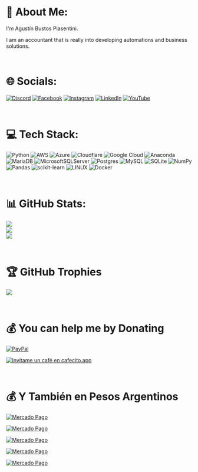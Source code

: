 # 💫 About Me:
I'm Agustín Bustos Piasentini.

I am an accountant that is really into developing automations and business solutions.

<br/>

# 🌐 Socials:
[![Discord](https://img.shields.io/badge/Discord-%237289DA.svg?logo=discord&logoColor=white)](<https://discord.gg/Agustin Bustos Piasentini#6777>) [![Facebook](https://img.shields.io/badge/Facebook-%231877F2.svg?logo=Facebook&logoColor=white)](https://www.facebook.com/agustin.bustos.p/) [![Instagram](https://img.shields.io/badge/Instagram-%23E4405F.svg?logo=Instagram&logoColor=white)](https://instagram.com/bustos.agustin) [![LinkedIn](https://img.shields.io/badge/LinkedIn-%230077B5.svg?logo=linkedin&logoColor=white)](https://linkedin.com/in/agust%C3%ADn-bustos-piasentini-468446122/) [![YouTube](https://img.shields.io/badge/YouTube-%23FF0000.svg?logo=YouTube&logoColor=white)](https://www.youtube.com/@agustinbustosp )

<br/>

# 💻 Tech Stack:
![Python](https://img.shields.io/badge/python-3670A0?style=for-the-badge&logo=python&logoColor=white) ![AWS](https://img.shields.io/badge/AWS-%23FF9900.svg?style=for-the-badge&logo=amazon-aws&logoColor=white) ![Azure](https://img.shields.io/badge/azure-%230072C6.svg?style=for-the-badge&logo=azure-devops&logoColor=white) ![Cloudflare](https://img.shields.io/badge/Cloudflare-F38020?style=for-the-badge&logo=Cloudflare&logoColor=white) ![Google Cloud](https://img.shields.io/badge/Google%20Cloud-%234285F4.svg?style=for-the-badge&logo=google-cloud&logoColor=white) ![Anaconda](https://img.shields.io/badge/Anaconda-%2344A833.svg?style=for-the-badge&logo=anaconda&logoColor=white) <!-- ![Django](https://img.shields.io/badge/django-%23092E20.svg?style=for-the-badge&logo=django&logoColor=white) ![Flask](https://img.shields.io/badge/flask-%23000.svg?style=for-the-badge&logo=flask&logoColor=white) --> ![MariaDB](https://img.shields.io/badge/MariaDB-003545?style=for-the-badge&logo=mariadb&logoColor=white) ![MicrosoftSQLServer](https://img.shields.io/badge/Microsoft%20SQL%20Sever-CC2927?style=for-the-badge&logo=microsoft%20sql%20server&logoColor=white) ![Postgres](https://img.shields.io/badge/postgres-%23316192.svg?style=for-the-badge&logo=postgresql&logoColor=white) ![MySQL](https://img.shields.io/badge/mysql-%2300f.svg?style=for-the-badge&logo=mysql&logoColor=white) ![SQLite](https://img.shields.io/badge/sqlite-%2307405e.svg?style=for-the-badge&logo=sqlite&logoColor=white) ![NumPy](https://img.shields.io/badge/numpy-%23013243.svg?style=for-the-badge&logo=numpy&logoColor=white) ![Pandas](https://img.shields.io/badge/pandas-%23150458.svg?style=for-the-badge&logo=pandas&logoColor=white) ![scikit-learn](https://img.shields.io/badge/scikit--learn-%23F7931E.svg?style=for-the-badge&logo=scikit-learn&logoColor=white) ![LINUX](https://img.shields.io/badge/Linux-FCC624?style=for-the-badge&logo=linux&logoColor=black) ![Docker](https://img.shields.io/badge/docker-%230db7ed.svg?style=for-the-badge&logo=docker&logoColor=white)

<br/>

# 📊 GitHub Stats:
![](https://github-readme-stats.vercel.app/api?username=abustosp&theme=dark&hide_border=true&include_all_commits=true&count_private=true)<br/>
![](https://github-readme-streak-stats.herokuapp.com/?user=abustosp&theme=dark&hide_border=true)<br/>
![](https://github-readme-stats.vercel.app/api/top-langs/?username=abustosp&theme=dark&hide_border=true&include_all_commits=true&count_private=true&layout=compact)

<br/>

# 🏆 GitHub Trophies
![](https://github-profile-trophy.vercel.app/?username=abustosp&theme=darkhub&no-frame=true&no-bg=true&margin-w=4)



<!--[![](https://visitcount.itsvg.in/api?id=abustosp&icon=0&color=0)](https://visitcount.itsvg.in) -->

<br/>

# 💰 You can help me by Donating
[![PayPal](https://img.shields.io/badge/PayPal-00457C?style=for-the-badge&logo=paypal&logoColor=white)](https://paypal.me/agustinbustosp) <!-- [<img src="http://ketekipo.com.ar/wp-content/uploads/2020/05/mercado-pago.png" alt="Image" height="30" width="100\">](https://paypal.me/paypal.me/agustinbustosp) -->

<!-- [![Cafecito](https://img.shields.io/badge/-Cafecito-9cf?style=for-the-badge)](https://cafecito.app/abustos) -->

<!-- [<img src="https://santanderpost.com.ar/wp-content/uploads/2022/02/Cafecito-.jpg" alt="Cafecito" height="30" width="65\">](https://cafecito.app/abustos) --->

[![Invitame un café en cafecito.app](https://cdn.cafecito.app/imgs/buttons/button_5.svg)](https://cafecito.app/abustos)

<br/>
 
# 💰 Y También en Pesos Argentinos

[![Mercado Pago](https://img.shields.io/badge/Mercado%20Pago%20100-009ee3?style=for-the-badge&logo=mercadopago&logoColor=white)](https://mpago.la/2JBdGez)

[![Mercado Pago](https://img.shields.io/badge/Mercado%20Pago%20500-009ee3?style=for-the-badge&logo=mercadopago&logoColor=white)](https://mpago.la/2CwfjKE)

[![Mercado Pago](https://img.shields.io/badge/Mercado%20Pago%201.000-009ee3?style=for-the-badge&logo=mercadopago&logoColor=white)](https://mpago.la/21Xvpig)

[![Mercado Pago](https://img.shields.io/badge/Mercado%20Pago%205.000-009ee3?style=for-the-badge&logo=mercadopago&logoColor=white)](https://mpago.la/1s4D4mM)

[![Mercado Pago](https://img.shields.io/badge/Mercado%20Pago%2010.000-009ee3?style=for-the-badge&logo=mercadopago&logoColor=white)](https://mpago.la/1n9cimr)



<!-- Proudly created with GPRM ( https://gprm.itsvg.in ) -->
